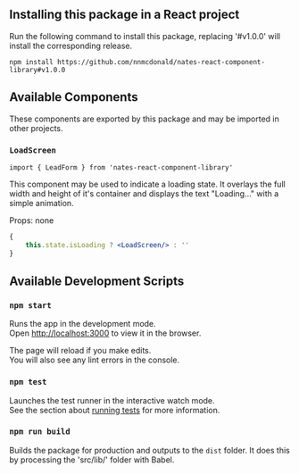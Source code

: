 ## Installing this package in a React project

Run the following command to install this package, replacing '#v1.0.0' will install the corresponding release.

```
npm install https://github.com/nnmcdonald/nates-react-component-library#v1.0.0
```

## Available Components

These components are exported by this package and may be imported in other projects.

### `LoadScreen`
```
import { LeadForm } from 'nates-react-component-library'
```

This component may be used to indicate a loading state. It overlays the full width and height of it's container and displays the text "Loading..." with a simple animation.

Props: none

```jsx
{
    this.state.isLoading ? <LoadScreen/> : ''
}
```

## Available Development Scripts

### `npm start`

Runs the app in the development mode.\
Open [http://localhost:3000](http://localhost:3000) to view it in the browser.

The page will reload if you make edits.\
You will also see any lint errors in the console.

### `npm test`

Launches the test runner in the interactive watch mode.\
See the section about [running tests](https://facebook.github.io/create-react-app/docs/running-tests) for more information.

### `npm run build`

Builds the package for production and outputs to the `dist` folder. It does this by processing the 'src/lib/' folder with Babel.
